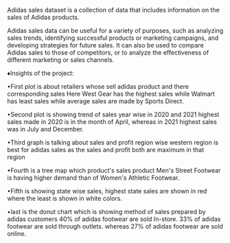 Adidas sales dataset is a collection of data that includes information on the sales of Adidas products.

Adidas sales data can be useful for a variety of purposes, such as analyzing sales trends, identifying successful products or marketing campaigns, and developing strategies for future sales. It can also be used to compare Adidas sales to those of competitors, or to analyze the effectiveness of different marketing or sales channels.

♦Insights of the project:

•First plot is about retailers whose sell adidas product and there corresponding sales
Here West Gear has the highest sales while Walmart has least sales while average sales are made by Sports Direct.

•Second plot is showing trend of sales year wise in 2020 and 2021 highest sales made in 2020 is in the month of April, whereas in 2021 highest sales was in July and December.

•Third graph is talking about sales and profit region wise western region is best for adidas sales as the sales and profit both are maximum in that region

•Fourth is a tree map which product's sales product Men's Street Footwear is having higher demand than of Women's Athletic Footwear.

•Fifth is showing state wise sales, highest state sales are shown in red where the least is shown in white colors.

•last is the donut chart which is showing method of sales prepared by adidas customers 
40% of adidas footwear are sold In-store.
33% of adidas footwear are sold through outlets.
whereas 27% of adidas footwear are sold online.


